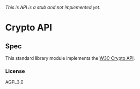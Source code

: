 *This is API is a stub and not implemented yet.*

# Crypto API

## Spec

This standard library module implements the [W3C Crypto API][spec].

[spec]: https://w3c.github.io/webcrypto

### License

AGPL3.0
